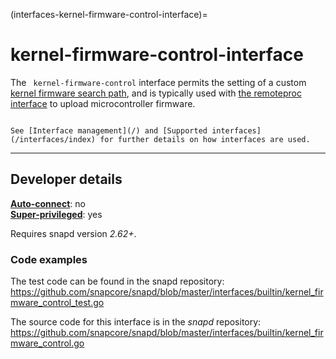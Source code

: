 (interfaces-kernel-firmware-control-interface)=
# kernel-firmware-control-interface

The ` kernel-firmware-control` interface permits the setting of a custom  [kernel firmware search path](https://www.kernel.org/doc/html/v4.18/driver-api/firmware/fw_search_path.html), and is typically used with [the remoteproc interface](/) to upload microcontroller firmware.

```{tip}

See [Interface management](/) and [Supported interfaces](/interfaces/index) for further details on how interfaces are used.
```

---

<h2 id='heading--dev-details'>Developer details </h2>

**[Auto-connect](/t/interface-management/6154#heading--auto-connections)**: no</br>
**[Super-privileged](/)**: yes</br>

Requires snapd version _2.62+_.

<h3 id='heading-code'>Code examples</h3>

The test code can be found in the snapd repository: 
<https://github.com/snapcore/snapd/blob/master/interfaces/builtin/kernel_firmware_control_test.go>

The source code for this interface is in the *snapd* repository:
<https://github.com/snapcore/snapd/blob/master/interfaces/builtin/kernel_firmware_control.go>

